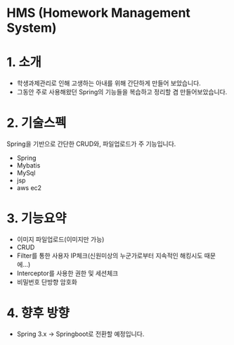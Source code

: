 # HMS (Homework Management System)
# 1. 소개
- 학생과제관리로 인해 고생하는 아내를 위해 간단하게 만들어 보았습니다.
- 그동안 주로 사용해왔던 Spring의 기능들을 복습하고 정리할 겸 만들어보았습니다.

# 2. 기술스펙
Spring을 기반으로 간단한 CRUD와, 파일업로드가 주 기능입니다. 
- Spring
- Mybatis
- MySql
- jsp
- aws ec2

# 3. 기능요약
- 이미지 파일업로드(이미지만 가능)
- CRUD
- Filter를 통한 사용자 IP체크(신원미상의 누군가로부터 지속적인 해킹시도 때문에...)
- Interceptor를 사용한 권한 및 세션체크
- 비밀번호 단방향 암호화 

# 4. 향후 방향
- Spring 3.x ->  Springboot로 전환할 예정입니다. 

